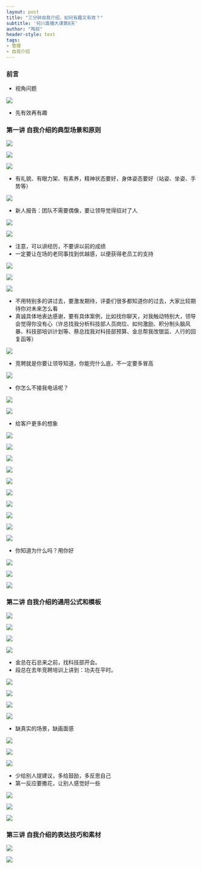 ```yaml
---
layout: post
title: "三分钟自我介绍，如何有趣又有效？"
subtitle: '何川直播大课第8天'
author: "陶叔"
header-style: text
tags:
- 管理
- 自我介绍
---
```


### 前言
- 视角问题

![](https://tjj006-1302037511.cos.ap-shanghai.myqcloud.com/2021/11/27/16380101663202.jpg)

- 先有效再有趣

### 第一讲 自我介绍的典型场景和原则

![](https://tjj006-1302037511.cos.ap-shanghai.myqcloud.com/2021/11/27/16380103139375.jpg)

![](https://tjj006-1302037511.cos.ap-shanghai.myqcloud.com/2021/11/27/16380108601111.jpg)

![](https://tjj006-1302037511.cos.ap-shanghai.myqcloud.com/2021/11/27/16380104902308.jpg)

- 有礼貌、有眼力架、有素养，精神状态要好，身体姿态要好（站姿、坐姿、手势等）

![](https://tjj006-1302037511.cos.ap-shanghai.myqcloud.com/2021/11/27/16380106667335.jpg)

- 新人报告：团队不需要偶像，要让领导觉得招对了人

![](https://tjj006-1302037511.cos.ap-shanghai.myqcloud.com/2021/11/27/16380107630893.jpg)

![](https://tjj006-1302037511.cos.ap-shanghai.myqcloud.com/2021/11/27/16380108890280.jpg)

- 注意，可以讲经历，不要讲以前的成绩
- 一定要让在场的老同事找到优越感，以便获得老员工的支持

![](https://tjj006-1302037511.cos.ap-shanghai.myqcloud.com/2021/11/27/16380112087726.jpg)

![](https://tjj006-1302037511.cos.ap-shanghai.myqcloud.com/2021/11/27/16380112874664.jpg)

![](https://tjj006-1302037511.cos.ap-shanghai.myqcloud.com/2021/11/27/16380113067596.jpg)

- 不用特别多的讲过去，要激发期待，评委们很多都知道你的过去，大家比较期待你对未来怎么看
- 真诚具体地表达感谢，要有具体案例，比如找你聊天，对我触动特别大，领导会觉得你没有心（许总找我分析科技部人员岗位、如何激励、积分制头脑风暴、科技部培训计划等、蔡总找我对科技部预算、金总帮我改银监、人行的回复函等）

![](https://tjj006-1302037511.cos.ap-shanghai.myqcloud.com/2021/11/27/16380114835454.jpg)

- 竞聘就是你要让领导知道，你能兜什么底，不一定要多冒高

![](https://tjj006-1302037511.cos.ap-shanghai.myqcloud.com/2021/11/27/16380115547153.jpg)

- 你怎么不接我电话呢？

![](https://tjj006-1302037511.cos.ap-shanghai.myqcloud.com/2021/11/27/16380116844656.jpg)

![](https://tjj006-1302037511.cos.ap-shanghai.myqcloud.com/2021/11/27/16380121135687.jpg)

- 给客户更多的想象

![](https://tjj006-1302037511.cos.ap-shanghai.myqcloud.com/2021/11/27/16380121905792.jpg)

![](https://tjj006-1302037511.cos.ap-shanghai.myqcloud.com/2021/11/27/16380122436745.jpg)

![](https://tjj006-1302037511.cos.ap-shanghai.myqcloud.com/2021/11/27/16380123497446.jpg)

![](https://tjj006-1302037511.cos.ap-shanghai.myqcloud.com/2021/11/27/16380124812441.jpg)

![](https://tjj006-1302037511.cos.ap-shanghai.myqcloud.com/2021/11/27/16380124894206.jpg)

![](https://tjj006-1302037511.cos.ap-shanghai.myqcloud.com/2021/11/27/16380127490720.jpg)

![](https://tjj006-1302037511.cos.ap-shanghai.myqcloud.com/2021/11/27/16380127673983.jpg)

![](https://tjj006-1302037511.cos.ap-shanghai.myqcloud.com/2021/11/27/16380128809033.jpg)

![](https://tjj006-1302037511.cos.ap-shanghai.myqcloud.com/2021/11/27/16380129125218.jpg)

![](https://tjj006-1302037511.cos.ap-shanghai.myqcloud.com/2021/11/27/16380129690490.jpg)

- 你知道为什么吗？用你好

![](https://tjj006-1302037511.cos.ap-shanghai.myqcloud.com/2021/11/27/16380130648367.jpg)

![](https://tjj006-1302037511.cos.ap-shanghai.myqcloud.com/2021/11/27/16380130944141.jpg)

![](https://tjj006-1302037511.cos.ap-shanghai.myqcloud.com/2021/11/27/16380131226859.jpg)

### 第二讲 自我介绍的通用公式和模板
![](https://tjj006-1302037511.cos.ap-shanghai.myqcloud.com/2021/11/27/16380132015686.jpg)

![](https://tjj006-1302037511.cos.ap-shanghai.myqcloud.com/2021/11/27/16380132434317.jpg)

![](https://tjj006-1302037511.cos.ap-shanghai.myqcloud.com/2021/11/27/16380138254163.jpg)

![](https://tjj006-1302037511.cos.ap-shanghai.myqcloud.com/2021/11/27/16380139577059.jpg)

- 金总在石总来之前，找科技部开会。
- 段总在去年竞聘培训上讲到：功夫在平时。

![](https://tjj006-1302037511.cos.ap-shanghai.myqcloud.com/2021/11/27/16380140464603.jpg)

![](https://tjj006-1302037511.cos.ap-shanghai.myqcloud.com/2021/11/27/16380159468796.jpg)

![](https://tjj006-1302037511.cos.ap-shanghai.myqcloud.com/2021/11/27/16380160329064.jpg)

![](https://tjj006-1302037511.cos.ap-shanghai.myqcloud.com/2021/11/27/16380163380409.jpg)

- 缺真实的场景，缺画面感

![](https://tjj006-1302037511.cos.ap-shanghai.myqcloud.com/2021/11/27/16380163685413.jpg)

![](https://tjj006-1302037511.cos.ap-shanghai.myqcloud.com/2021/11/27/16380164805534.jpg)

![](https://tjj006-1302037511.cos.ap-shanghai.myqcloud.com/2021/11/27/16380165178525.jpg)

- 少给别人提建议，多给鼓励，多反思自己
- 第一反应要撒花，让别人感觉好一些

![](https://tjj006-1302037511.cos.ap-shanghai.myqcloud.com/2021/11/27/16380166384250.jpg)

![](https://tjj006-1302037511.cos.ap-shanghai.myqcloud.com/2021/11/27/16380167040616.jpg)

![](https://tjj006-1302037511.cos.ap-shanghai.myqcloud.com/2021/11/27/16380167992688.jpg)

### 第三讲 自我介绍的表达技巧和素材

![](https://tjj006-1302037511.cos.ap-shanghai.myqcloud.com/2021/11/27/16380168899479.jpg)

![](https://tjj006-1302037511.cos.ap-shanghai.myqcloud.com/2021/11/27/16380169801575.jpg)
